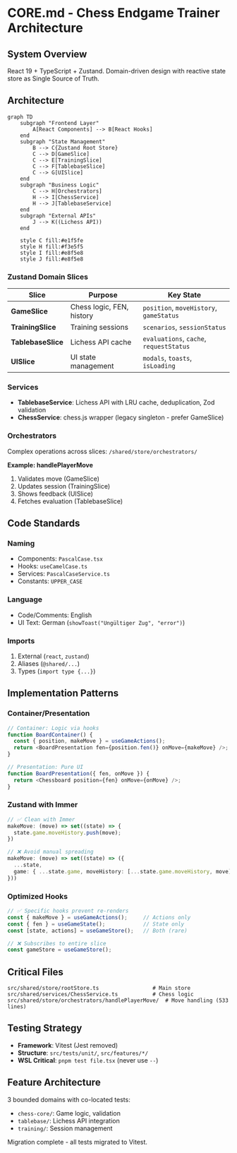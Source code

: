 # CORE.md - Chess Endgame Trainer Architecture

## System Overview

React 19 + TypeScript + Zustand. Domain-driven design with reactive state store as Single Source of Truth.

## Architecture

```mermaid
graph TD
    subgraph "Frontend Layer"
        A[React Components] --> B[React Hooks]
    end
    subgraph "State Management"
        B --> C{Zustand Root Store}
        C --> D[GameSlice]
        C --> E[TrainingSlice]
        C --> F[TablebaseSlice]
        C --> G[UISlice]
    end
    subgraph "Business Logic"
        C --> H[Orchestrators]
        H --> I[ChessService]
        H --> J[TablebaseService]
    end
    subgraph "External APIs"
        J --> K((Lichess API))
    end

    style C fill:#e1f5fe
    style H fill:#f3e5f5
    style I fill:#e8f5e8
    style J fill:#e8f5e8
```

### Zustand Domain Slices

| Slice | Purpose | Key State |
|-------|---------|-----------|
| **GameSlice** | Chess logic, FEN, history | `position`, `moveHistory`, `gameStatus` |
| **TrainingSlice** | Training sessions | `scenarios`, `sessionStatus` |
| **TablebaseSlice** | Lichess API cache | `evaluations`, `cache`, `requestStatus` |
| **UISlice** | UI state management | `modals`, `toasts`, `isLoading` |

### Services

- **TablebaseService**: Lichess API with LRU cache, deduplication, Zod validation
- **ChessService**: chess.js wrapper (legacy singleton - prefer GameSlice)

### Orchestrators

Complex operations across slices: `/shared/store/orchestrators/`

**Example: handlePlayerMove**
1. Validates move (GameSlice)
2. Updates session (TrainingSlice)  
3. Shows feedback (UISlice)
4. Fetches evaluation (TablebaseSlice)

## Code Standards

### Naming
- Components: `PascalCase.tsx`
- Hooks: `useCamelCase.ts`
- Services: `PascalCaseService.ts`
- Constants: `UPPER_CASE`

### Language
- Code/Comments: English
- UI Text: German (`showToast("Ungültiger Zug", "error")`)

### Imports
1. External (`react`, `zustand`)
2. Aliases (`@shared/...`)
3. Types (`import type {...}`)

## Implementation Patterns

### Container/Presentation

```typescript
// Container: Logic via hooks
function BoardContainer() {
  const { position, makeMove } = useGameActions();
  return <BoardPresentation fen={position.fen()} onMove={makeMove} />;
}

// Presentation: Pure UI
function BoardPresentation({ fen, onMove }) {
  return <Chessboard position={fen} onMove={onMove} />;
}
```

### Zustand with Immer

```typescript
// ✅ Clean with Immer
makeMove: (move) => set((state) => {
  state.game.moveHistory.push(move);
})

// ❌ Avoid manual spreading
makeMove: (move) => set((state) => ({
  ...state,
  game: { ...state.game, moveHistory: [...state.game.moveHistory, move] }
}))
```

### Optimized Hooks

```typescript
// ✅ Specific hooks prevent re-renders
const { makeMove } = useGameActions();     // Actions only
const { fen } = useGameState();            // State only
const [state, actions] = useGameStore();   // Both (rare)

// ❌ Subscribes to entire slice
const gameStore = useGameStore();
```

## Critical Files

```
src/shared/store/rootStore.ts                 # Main store
src/shared/services/ChessService.ts           # Chess logic  
src/shared/store/orchestrators/handlePlayerMove/  # Move handling (533 lines)
```

## Testing Strategy

- **Framework**: Vitest (Jest removed)
- **Structure**: `src/tests/unit/`, `src/features/*/`
- **WSL Critical**: `pnpm test file.tsx` (never use `--`)

## Feature Architecture

3 bounded domains with co-located tests:
- `chess-core/`: Game logic, validation
- `tablebase/`: Lichess API integration  
- `training/`: Session management

Migration complete - all tests migrated to Vitest.